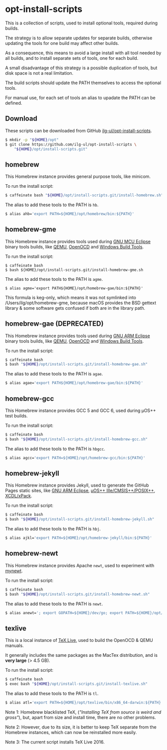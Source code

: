# opt-install-scripts

This is a collection of scripts, used to install optional tools, required during builds.

The strategy is to allow separate updates for separate builds, otherwise updating the tools for one build may affect other builds.

As a consequence, this means to avoid a large install with all tool needed by all builds, and to install separate sets of tools, one for each build.

A small disadvantage of this strategy is a possible duplication of tools, but disk space is not a real limitation.

The build scripts should update the PATH themselves to access the optional tools.

For manual use, for each set of tools an alias to upadate the PATH can be defined.

## Download

These scripts can be downloaded from GitHub [ilg-ul/opt-install-scripts](https://github.com/ilg-ul/opt-install-scripts).

```bash
$ mkdir -p "${HOME}/opt"
$ git clone https://github.com/ilg-ul/opt-install-scripts \
    "${HOME}/opt/install-scripts.git"
```

## homebrew

This Homebrew instance provides general purpose tools, like minicom.

To run the install script:

```bash
$ caffeinate bash "${HOME}/opt/install-scripts.git/install-homebrew.sh"
```

The alias to add these tools to the PATH is `hb`.

```bash
$ alias ahb='export PATH=${HOME}/opt/homebrew/bin:${PATH}'
```

## homebrew-gme

This Homebrew instance provides tools used during [GNU MCU Eclipse]((http://gnuarmeclipse.github.io)) binary tools builds, like [QEMU](http://gnuarmeclipse.github.io/qemu/), [OpenOCD](http://gnuarmeclipse.github.io/openocd/) and [Windows Build Tools](http://gnuarmeclipse.github.io/windows-build-tools/).

To run the install script:

```
$ caffeinate bash 
$ bash ${HOME}/opt/install-scripts.git/install-homebrew-gme.sh
```

The alias to add these tools to the PATH is `agme`.

```
$ alias agme='export PATH${HOME}/opt/homebrew-gae/bin:${PATH}'
```

This formula is keg-only, which means it was not symlinked into /Users/ilg/opt/homebrew-gme,
because macOS provides the BSD gettext library & some software gets confused if both are in the library path.


## homebrew-gae (DEPRECATED)

This Homebrew instance provides tools used during [GNU ARM Eclipse]((http://gnuarmeclipse.github.io)) binary tools builds, like [QEMU](http://gnuarmeclipse.github.io/qemu/), [OpenOCD](http://gnuarmeclipse.github.io/openocd/) and [Windows Build Tools](http://gnuarmeclipse.github.io/windows-build-tools/).

To run the install script:

```bash
$ caffeinate bash 
$ bash "${HOME}/opt/install-scripts.git/install-homebrew-gae.sh"
```

The alias to add these tools to the PATH is `agae`.

```bash
$ alias agae='export PATH${HOME}/opt/homebrew-gae/bin:${PATH}'
```

## homebrew-gcc

This Homebrew instance provides GCC 5 and GCC 6, used during µOS++ test builds.

To run the install script:

```bash
$ caffeinate bash 
$ bash "${HOME}/opt/install-scripts.git/install-homebrew-gcc.sh"
```

The alias to add these tools to the PATH is `hbgcc`.

```bash
$ alias agcc='export PATH=${HOME}/opt/homebrew-gcc/bin:${PATH}'
```

## homebrew-jekyll

This Homebrew instance provides Jekyll, used to generate the GitHub Pages static sites, like [GNU ARM Eclipse](http://gnuarmeclipse.github.io), [µOS++ IIIe/CMSIS++/POSIX++](http://micro-os-plus.github.io), [XCDL/xPack](http://xcdl.github.io).

To run the install script:

```bash
$ caffeinate bash 
$ bash "${HOME}/opt/install-scripts.git/install-homebrew-jekyll.sh"
```

The alias to add these tools to the PATH is `hbj`.

```bash
$ alias ajkl='export PATH=${HOME}/opt/homebrew-jekyll/bin:${PATH}'
```

## homebrew-newt

This Homebrew instance provides Apache `newt`, used to experiment with [mynewt](https://mynewt.apache.org/).

To run the install script:

```bash
$ caffeinate bash 
$ bash "${HOME}/opt/install-scripts.git/install-homebrew-newt.sh"
```

The alias to add these tools to the PATH is `newt`.

```bash
$ alias anewt='; export GOPATH=${HOME}/dev/go; export PATH=${HOME}/opt/homebrew-jekyll/bin:GOPATH/bin:${PATH}'
```

## texlive

This is a local instance of [TeX Live](https://tug.org/texlive/), used to build the OpenOCD & QEMU manuals.

It generally includes the same packages as the MacTex distribution, and is **very large** (> 4.5 GB).

To run the install script:

```bash
$ caffeinate bash 
$ exec bash "${HOME}/opt/install-scripts.git/install-texlive.sh"
```

The alias to add these tools to the PATH is `tl`.

```bash
$ alias atl='export PATH=${HOME}/opt/texlive/bin/x86_64-darwin:${PATH}'
```

Note 1: Homebrew blacklisted TeX, (_"Installing TeX from source is weird and gross"_), but, apart from size and install time, there are no other problems.

Note 2: However, due to its size, it is better to keep TeX separate from the Homebrew instances, which can now be reinstalled more easily. 

Note 3: The current script installs TeX Live 2016.

